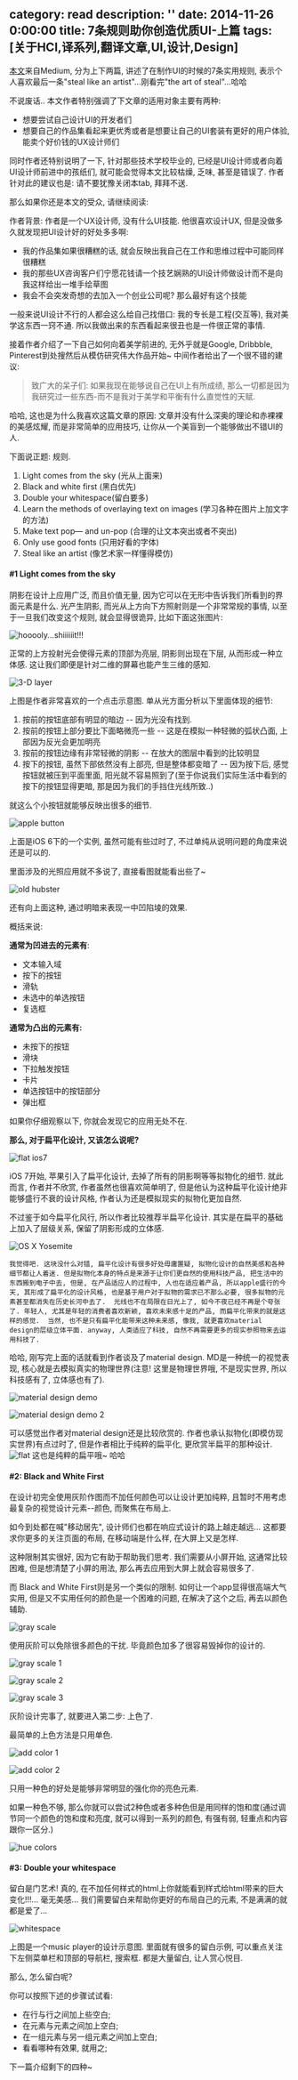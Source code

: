 category: read
description: ''
date: 2014-11-26 0:00:00
title: 7条规则助你创造优质UI-上篇
tags: [关于HCI,译系列,翻译文章,UI,设计,Design]
---

<p><a href="https://medium.com/@erikdkennedy/7-rules-for-creating-gorgeous-ui-part-1-559d4e805cda">本文</a>来自Medium, 分为上下两篇, 讲述了在制作UI的时候的7条实用规则, 表示个人喜欢最后一条"steal like an artist"...刚看完"the art of steal"...哈哈</p>

<p>不说废话.. 本文作者特别强调了下文章的适用对象主要有两种:</p>

<ul>
<li>想要尝试自己设计UI的开发者们</li>
<li>想要自己的作品集看起来更优秀或者是想要让自己的UI套装有更好的用户体验, 能卖个好价钱的UX设计师们</li>
</ul>

<p>同时作者还特别说明了一下,  针对那些技术学校毕业的, 已经是UI设计师或者向着UI设计师前进中的孩纸们, 就可能会觉得本文比较枯燥, 乏味, 甚至是错误了. 作者针对此的建议也是: 请不要犹豫关闭本tab, 拜拜不送.</p>

<p>那么如果你还是本文的受众, 请继续阅读:</p>

<p>作者背景: 作者是一个UX设计师, 没有什么UI技能. 他很喜欢设计UX, 但是没做多久就发现把UI设计好的好处多多啊:</p>

<ul>
<li>我的作品集如果很糟糕的话, 就会反映出我自己在工作和思维过程中可能同样很糟糕</li>
<li>我的那些UX咨询客户们宁愿花钱请一个技艺娴熟的UI设计师做设计而不是向我这样给出一堆手绘草图</li>
<li>我会不会突发奇想的去加入一个创业公司呢? 那么最好有这个技能</li>
</ul>

<p>一般来说UI设计不行的人都会这么给自己找借口: 我的专长是工程(交互等), 我对美学这东西一窍不通. 所以我做出来的东西看起来很丑也是一件很正常的事情.</p>

<p>接着作者介绍了一下自己如何向着美学前进的, 无外乎就是Google, Dribbble, Pinterest到处搜然后从模仿研究伟大作品开始~ 中间作者给出了一个很不错的建议:</p>

<blockquote>
  <p>致广大的呆子们: 如果我现在能够说自己在UI上有所成绩, 那么一切都是因为我研究过一些东西-而不是我对于美学和平衡有什么直觉性的天赋.</p>
</blockquote>

<p>哈哈, 这也是为什么我喜欢这篇文章的原因: 文章并没有什么深奥的理论和赤裸裸的美感炫耀, 而是非常简单的应用技巧, 让你从一个美盲到一个能够做出不错UI的人.</p>

<p>下面说正题: 规则.</p>

<ol>
<li>Light comes from the sky (光从上面来)</li>
<li>Black and white first (黑白优先)</li>
<li>Double your whitespace(留白要多)</li>
<li>Learn the methods of overlaying text on images (学习各种在图片上加文字的方法)</li>
<li>Make text pop— and un-pop (合理的让文本突出或者不突出)</li>
<li>Only use good fonts (只用好看的字体)</li>
<li>Steal like an artist (像艺术家一样懂得模仿)</li>
</ol>

<h4>#1  Light comes from the sky</h4>

<p>阴影在设计上应用广泛, 而且价值无量, 因为它可以在无形中告诉我们所看到的界面元素是什么. 光产生阴影, 而光从上方向下方照射则是一个非常常规的事情, 以至于一旦我们改变这个规则, 就会显得很诡异, 比如下面这张图片:</p>

<p><img src="https://d262ilb51hltx0.cloudfront.net/max/600/1*eFJGYuA67SIzu9pB1MZFKQ.jpeg" alt="hooooly...shiiiiiit!!!" title=""></p>

<p>正常的上方投射光会使得元素的顶部为亮层, 阴影则出现在下层, 从而形成一种立体感. 这让我们即便是针对二维的屏幕也能产生三维的感知.</p>

<p><img src="https://d262ilb51hltx0.cloudfront.net/max/800/1*DTB4xeMLpg0DW6NLOYBehw.png" alt="3-D layer" title=""></p>

<p>上图是作者非常喜欢的一个点击示意图. 单从光方面分析以下里面体现的细节:</p>

<ol>
<li>按前的按钮底部有明显的暗边 -- 因为光没有找到.</li>
<li>按前的按钮上部分要比下面略微亮一些 -- 这是在模拟一种轻微的弧状凸面, 上部因为反光会更加明亮</li>
<li>按前的按钮边缘有非常轻微的阴影 -- 在放大的图层中看到的比较明显</li>
<li>按下的按钮, 虽然下部依然没有上部亮, 但是整体都变暗了 -- 因为按下后, 感觉按钮就被压到平面里面, 阳光就不容易照到了(至于你说我们实际生活中看到的按下的按钮显得更暗, 那是因为我们的手挡住光线所致..)</li>
</ol>

<p>就这么个小按钮就能够反映出很多的细节. </p>

<p><img src="https://d262ilb51hltx0.cloudfront.net/max/800/1*4FCAIgmJa8BuildjlnsDeA.png" alt="apple button" title=""></p>

<p>上面是iOS 6下的一个实例, 虽然可能有些过时了, 不过单纯从说明问题的角度来说还是可以的.</p>

<p>里面涉及的光照应用就不多说了, 直接看图就能看出些了~</p>

<p><img src="https://d262ilb51hltx0.cloudfront.net/max/800/1*gWuSN3QN9dSeVwSP2LZVow.png" alt="old hubster" title=""></p>

<p>还有向上面这种, 通过明暗来表现一中凹陷堎的效果.</p>

<p>概括来说:</p>

<p><strong>通常为凹进去的元素有</strong>:</p>

<ul>
<li>文本输入域</li>
<li>按下的按钮</li>
<li>滑轨</li>
<li>未选中的单选按钮</li>
<li>复选框</li>
</ul>

<p><strong>通常为凸出的元素有:</strong></p>

<ul>
<li>未按下的按钮</li>
<li>滑块</li>
<li>下拉触发按钮</li>
<li>卡片</li>
<li>单选按钮中的按钮部分</li>
<li>弹出框</li>
</ul>

<p>如果你仔细观察以下, 你就会发现它的应用无处不在.</p>

<p><strong>那么, 对于扁平化设计, 又该怎么说呢?</strong></p>

<p><img src="https://d262ilb51hltx0.cloudfront.net/max/800/1*YAB8zDDxCmvegvxCu7d8kw.png" alt="flat ios7" title=""></p>

<p>iOS 7开始, 苹果引入了扁平化设计, 去掉了所有的阴影啊等等拟物化的细节.  就此而言, 作者并不欣赏, 作者虽然也很喜欢简单明了, 但是他认为这种扁平化设计绝非能够盛行不衰的设计风格, 作者认为还是模拟现实的拟物化更加自然.</p>

<p>不过鉴于如今扁平化风行, 所以作者比较推荐半扁平化设计. 其实是在扁平的基础上加入了层级关系, 保留了阴影形成的立体感.</p>

<p><img src="https://d262ilb51hltx0.cloudfront.net/max/800/1*gWvCSNxqNjyYaq4IF31ZhQ.png" alt="OS X Yosemite" title=""></p>

<p><code>我觉得吧. 这块没什么对错, 扁平化设计有很多好处毋庸置疑, 拟物化设计的自然美感和各种细节都让人着迷. 但是拟物化本身的特点是来源于让你们更自然的使用科技产品, 把生活中的东西搬到电子中去, 但是, 在产品适应人的过程中, 人也在适应着产品, 所以apple盛行的今天, 其形成了扁平化的设计风格, 也是基于用户对于拟物的需求已不那么必要, 很多拟物的元素甚至都消失在历史长河中去了.  光线也不在局限在日光上了, 如今不夜已经不再是个夸张了. 年轻人, 尤其是年轻的消费者喜欢新颖, 喜欢未来感十足的产品, 而扁平化带来的就是这样的感觉.  当然, 也不是只有扁平化能带来这种未来感, 像我, 就更喜欢material design的层级立体平面. anyway, 人类适应了科技, 自然不再需要更多的现实参照物来去运用科技了.</code></p>

<p>哈哈, 刚写完上面的话就看到作者谈及了material design. MD是一种统一的视觉表现, 核心就是去模拟真实的物理世界(注意! 这里是物理世界哦, 不是现实世界, 所以科技感有了, 立体感也有了).</p>

<p><img src="https://d262ilb51hltx0.cloudfront.net/max/800/1*TtuBo6cCUTyP8XIYGSrIyg.png" alt="material design demo" title=""></p>

<p><img src="https://d262ilb51hltx0.cloudfront.net/max/600/1*sHg3HCEciqqAk1xE8qMrdg.png" alt="material design demo 2" title=""></p>

<p>可以感觉出作者对material design还是比较欣赏的. 作者也承认拟物化(即模仿现实世界)有点过时了, 但是作者相比于纯粹的扁平化, 更欣赏半扁平的那种设计.
 <img src="https://d262ilb51hltx0.cloudfront.net/max/800/1*Zqcjyz-oIqZZojyYyWVl2Q.png" alt="flat" title="">
这也是纯粹的扁平哦~ 哈哈</p>

<h4>#2: Black and White First</h4>

<p>在设计初完全使用灰阶作图而不加任何颜色可以让设计更加纯粹, 且暂时不用考虑最复杂的视觉设计元素--颜色, 而聚焦在布局上.</p>

<p>如今到处都在喊"移动居先", 设计师们也都在响应式设计的路上越走越远... 这都要求你更多的关注页面的布局, 在移动端是什么样, 在大屏上又是怎样.</p>

<p>这种限制其实很好, 因为它有助于帮助我们思考. 我们需要从小屏开始, 这通常比较困难, 但是想清楚了小屏的用法, 那么再去应用到大屏上就会容易很多了.</p>

<p>而 Black and White First则是另一个类似的限制. 如何让一个app显得很高端大气实用, 但是又不实用任何的颜色是一个困难的问题, 在解决了这个之后, 再去以颜色辅助.</p>

<p><img src="https://d262ilb51hltx0.cloudfront.net/max/800/1*qheNNhQhjjwxMeJ5XGocsA.png" alt="gray scale" title=""></p>

<p>使用灰阶可以免除很多颜色的干扰. 毕竟颜色加多了很容易毁掉你的设计的.</p>

<p><img src="https://d262ilb51hltx0.cloudfront.net/max/1213/1*YxV7C-nHHir-PSbJ4-jqhQ.png" alt="gray scale 1" title=""></p>

<p><img src="https://d262ilb51hltx0.cloudfront.net/max/800/1*RckBhZxKQfveClU7rwGuyg.jpeg" alt="gray scale 2" title=""></p>

<p><img src="https://d262ilb51hltx0.cloudfront.net/max/400/1*EnbssykGOuXeXMV3AQFyjw.png" alt="gray scale 3" title=""></p>

<p>灰阶设计完事了, 就要进入第二步: 上色了.</p>

<p>最简单的上色方法是只用单色.</p>

<p><img src="https://d262ilb51hltx0.cloudfront.net/max/1213/1*YxV7C-nHHir-PSbJ4-jqhQ.png" alt="add color 1" title=""></p>

<p><img src="https://d262ilb51hltx0.cloudfront.net/max/882/1*pds21170RP-6ZIkuSxgI2Q.png" alt="add color 2" title=""></p>

<p>只用一种色的好处是能够非常明显的强化你的亮色元素.</p>

<p>如果一种色不够, 那么你就可以尝试2种色或者多种色但是用同样的饱和度(通过调节同一个颜色的饱和度和亮度, 就可以得到一系列的颜色, 有强有弱, 轻重点和内容跟你一区分.)</p>

<p><img src="https://d262ilb51hltx0.cloudfront.net/max/800/1*_fM8VVYx7hMgdJ_Wy24AXg.png" alt="hue colors" title=""></p>

<h4>#3:  Double your whitespace</h4>

<p>留白是门艺术! 真的, 在不加任何样式的html上你就能看到样式给html带来的巨大变化!!!... 毫无美感... 我们需要留白来帮助你更好的布局自己的元素, 不是满满的就都是爱了...</p>

<p><img src="https://d262ilb51hltx0.cloudfront.net/max/1067/1*qFwXZ_05pRv2OtiaJHIp6Q.jpeg" alt="whitespace" title=""></p>

<p>上图是一个music player的设计示意图. 里面就有很多的留白示例, 可以重点关注下左侧菜单栏和顶部的导航栏, 搜索框. 都是大量留白, 让人赏心悦目.</p>

<p>那么, 怎么留白呢?</p>

<p>你可以按照下述的步骤试试看:</p>

<ul>
<li>在行与行之间加上些空白;</li>
<li>在元素与元素之间加上空白;</li>
<li>在一组元素与另一组元素之间加上空白;</li>
<li>看看哪种有效果, 就用之;</li>
</ul>

<p>下一篇介绍剩下的四种~</p>
